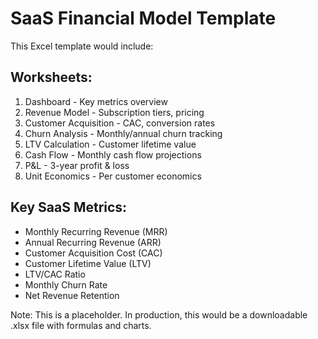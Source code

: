 # SaaS Financial Model Template

This Excel template would include:

## Worksheets:
1. Dashboard - Key metrics overview
2. Revenue Model - Subscription tiers, pricing
3. Customer Acquisition - CAC, conversion rates
4. Churn Analysis - Monthly/annual churn tracking
5. LTV Calculation - Customer lifetime value
6. Cash Flow - Monthly cash flow projections
7. P&L - 3-year profit & loss
8. Unit Economics - Per customer economics

## Key SaaS Metrics:
- Monthly Recurring Revenue (MRR)
- Annual Recurring Revenue (ARR)
- Customer Acquisition Cost (CAC)
- Customer Lifetime Value (LTV)
- LTV/CAC Ratio
- Monthly Churn Rate
- Net Revenue Retention

Note: This is a placeholder. In production, this would be a downloadable .xlsx file with formulas and charts.
